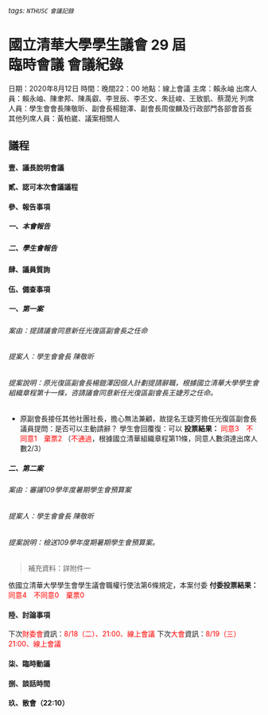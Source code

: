 ###### tags: `NTHUSC` `會議記錄`

# 國立清華大學學生議會 29 屆<br />臨時會議 會議紀錄

日期：2020年8月12日
時間：晚間22：00
地點：線上會議
主席：賴永岫
出席人員：賴永岫、陳聿邦、陳禹叡、李昱辰、李丕文、朱廷峻、王致凱、蔡濶光
列席人員：學生會會長陳敬昕、副會長楊鎧澤、副會長周俊麟及行政部門各部會首長
其他列席人員：黃柏崴、議案相關人
<style>
.red {
  color: red;
}
</style>

## 議程

#### 壹、議長說明會議

#### 貳、認可本次會議議程

#### 參、報告事項

##### 一、本會報告

##### 二、學生會報告

#### 肆、議員質詢

#### 伍、備查事項

##### 一、第一案

###### 案由：提請議會同意新任光復區副會長之任命

###### 提案人：學生會會長 陳敬昕

###### 提案說明：原光復區副會長楊鎧澤因個人計劃提請辭職，根據國立清華大學學生會組織章程第十一條，咨請議會同意新任光復區副會長王婕芳之任命。

- 原副會長接任其他社團社長，擔心無法兼顧，故提名王婕芳擔任光復區副會長
議員提問：是否可以主動請辭？
學生會回覆復：可以
**投票結果：**
<span class="red">同意3　不同意1　棄票2</span>
（<span class="red">不通過</span>，根據國立清華組織章程第11條，同意人數須達出席人數2/3）

##### 二、第二案

###### 案由：審議109學年度暑期學生會預算案

###### 提案人：學生會會長 陳敬昕

###### 提案說明：檢送109學年度期暑期學生會預算案。

>補充資料：詳附件一

依國立清華大學學生會學生議會職權行使法第6條規定，本案付委
**付委投票結果：**<span class="red">同意4　不同意0　棄票0</span>

#### 陸、討論事項

下次<span class="red">財委會</span>資訊：<span class="red">8/18（二）、21:00、線上會議</span>
下次<span class="red">大會</span>資訊：<span class="red">8/19（三）21:00、線上會議</span>

#### 柒、臨時動議

#### 捌、談話時間

#### 玖、散會（22:10）

